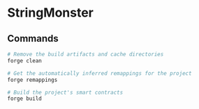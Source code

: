 # StringMonster

## Commands

```bash
# Remove the build artifacts and cache directories
forge clean

# Get the automatically inferred remappings for the project
forge remappings

# Build the project's smart contracts
forge build
```
